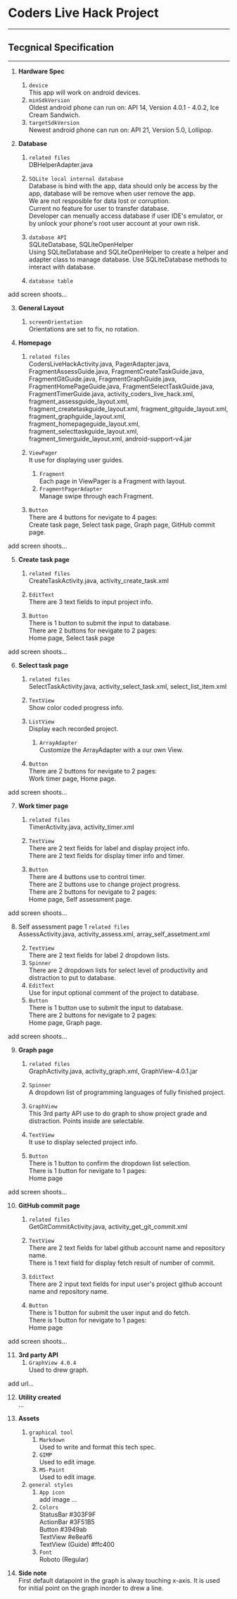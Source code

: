 # Coders Live Hack Project

- - -

## Tecgnical Specification

- - -

1. **Hardware Spec**  
	1. `device`  
This app will work on android devices.
	2. `minSdkVersion`  
Oldest android phone can run on: API 14, Version 4.0.1 - 4.0.2, Ice Cream Sandwich.
	3. `targetSdkVersion`  
Newest android phone can run on: API 21, Version 5.0, Lollipop.


2. **Database**  
	1. `related files`  
DBHelperAdapter.java

	2. `SQLite local internal database`  
Database is bind with the app, data should only be access by the app, database will be remove when user remove the app.  
We are not resposible for data lost or corruption.  
Current no feature for user to transfer database.  
Developer can menually access database if user IDE's emulator, or by unlock your phone's root user account at your own risk.

	3. `database API`  
SQLiteDatabase, SQLiteOpenHelper  
Using SQLiteDatabase and SQLiteOpenHelper to create a helper and adapter class to manage database. Use SQLiteDatabase methods to interact with database.

	4. `database table`  

add screen shoots...


3. **General Layout**  
	1. `screenOrientation`  
Orientations are set to fix, no rotation.


4. **Homepage**  
	1. `related files`  
CodersLiveHackActivity.java, PagerAdapter.java, FragmentAssessGuide.java, FragmentCreateTaskGuide.java, FragmentGitGuide.java, FragmentGraphGuide.java, FragmentHomePageGuide.java, FragmentSelectTaskGuide.java, FragmentTimerGuide.java, activity_coders_live_hack.xml, fragment_assessguide_layout.xml, fragment_createtaskguide_layout.xml, fragment_gitguide_layout.xml, fragment_graphguide_layout.xml, fragment_homepageguide_layout.xml, fragment_selecttaskguide_layout.xml, fragment_timerguide_layout.xml, android-support-v4.jar

	2. `ViewPager`  
It use for displaying user guides.
		1. `Fragment`  
		Each page in ViewPager is a Fragment with layout.
		2. `FragmentPagerAdapter`  
		Manage swipe through each Fragment.
	3. `Button`  
There are 4 buttons for nevigate to 4 pages:  
Create task page, Select task page, Graph page, GitHub commit page.

add screen shoots...


5. **Create task page**  
	1. `related files`  
CreateTaskActivity.java, activity_create_task.xml

	2. `EditText`  
There are 3 text fields to input project info.
	3. `Button`  
There is 1 button to submit the input to database.  
There are 2 buttons for nevigate to 2 pages:  
Home page, Select task page

add screen shoots...


6. **Select task page**  
	1. `related files`  
SelectTaskActivity.java, activity_select_task.xml, select_list_item.xml

	2. `TextView`  
Show color coded progress info.
	3. `ListView`  
Display each recorded project.
		1. `ArrayAdapter`  
		Customize the ArrayAdapter with a our own View.
	4. `Button`  
There are 2 buttons for nevigate to 2 pages:  
Work timer page, Home page.

add screen shoots...


7. **Work timer page**  
	1. `related files`  
TimerActivity.java, activity_timer.xml

	2. `TextView`  
There are 2 text fields for label and display project info.  
There are 2 text fields for display timer info and timer.
	3. `Button`  
There are 4 buttons use to control timer.  
There are 2 buttons use to change project progress.  
There are 2 buttons for nevigate to 2 pages:  
Home page, Self assessment page.

add screen shoots...


8. Self assessment page
	1 `related files`  
AssessActivity.java, activity_assess.xml, array_self_assetment.xml

	2. `TextView`  
There are 2 text fields for label 2 dropdown lists.
	3. `Spinner`  
There are 2 dropdown lists for select level of productivity and distraction to put to database.
	4. `EditText`  
Use for input optional comment of the project to database.
	5. `Button`  
There is 1 button use to submit the input to database.  
There are 2 buttons for nevigate to 2 pages:  
Home page, Graph page.

add screen shoots...


9. **Graph page**  
	1. `related files`  
GraphActivity.java, activity_graph.xml, GraphView-4.0.1.jar

	2. `Spinner`  
A dropdown list of programming languages of fully finished project.
	3. `GraphView`  
This 3rd party API use to do graph to show project grade and distraction. Points inside are selectable.
	4. `TextView`  
It use to display selected project info.
	5. `Button`  
There is 1 button to confirm the dropdown list selection.  
There is 1 button for nevigate to 1 pages:  
Home page

add screen shoots...


10. **GitHub commit page**  
	1. `related files`  
GetGitCommitActivity.java, activity_get_git_commit.xml

	2. `TextView`  
There are 2 text fields for label github account name and repository name.  
There is 1 text field for display fetch result of number of commit.
	3. `EditText`  
There are 2 input text fields for input user's project github account name and repository name.
	4. `Button`  
There is 1 button for submit the user input and do fetch.  
There is 1 button for nevigate to 1 pages:  
Home page

add screen shoots...


11. **3rd party API**  
	1. `GraphView 4.0.4`  
Used to drew graph.

add url...


12. **Utility created**  
...


13. **Assets**  
	1. `graphical tool`  
		1. `Markdown`  
		Used to write and format this tech spec.
		2. `GIMP`  
		Used to edit image.
		3. `MS-Paint`  
		Used to edit image.
	2. `general styles`  
		1. `App icon`  
		add image ...
		2. `Colors`  
		StatusBar #303F9F  
		ActionBar #3F51B5  
		Button #3949ab  
		TextView #e8eaf6  
		TextView (Guide) #ffc400
		3. `Font`  
		Roboto (Regular)

14. **Side note**  
First default datapoint in the graph is alway touching x-axis. It is used for initial point on the graph inorder to drew a line.


	

